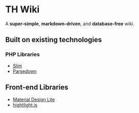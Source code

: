 # TH Wiki

A __super-simple__, __markdown-driven__, and __database-free__ wiki.

## Built on existing technologies

### PHP Libraries
- [Slim](http://slimframework.com)
- [Parsedown](http://parsedown.org)

## Front-end Libraries
- [Material Design Lite](http://www.getmdl.io/)
- [hightlight.js](http://highlightjs.org/)
